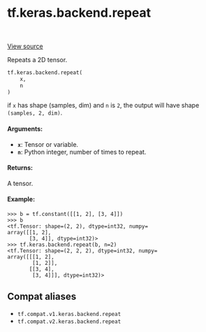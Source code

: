 <div itemscope itemtype="http://developers.google.com/ReferenceObject">
<meta itemprop="name" content="tf.keras.backend.repeat" />
<meta itemprop="path" content="Stable" />
</div>

# tf.keras.backend.repeat

<!-- Insert buttons and diff -->

<table class="tfo-notebook-buttons tfo-api" align="left">
</table>

<a target="_blank" href="/code/stable/tensorflow/python/keras/backend.py">View source</a>



Repeats a 2D tensor.

``` python
tf.keras.backend.repeat(
    x,
    n
)
```



<!-- Placeholder for "Used in" -->

if `x` has shape (samples, dim) and `n` is `2`,
the output will have shape `(samples, 2, dim)`.

#### Arguments:


* <b>`x`</b>: Tensor or variable.
* <b>`n`</b>: Python integer, number of times to repeat.


#### Returns:

A tensor.



#### Example:


```
>>> b = tf.constant([[1, 2], [3, 4]])
>>> b
<tf.Tensor: shape=(2, 2), dtype=int32, numpy=
array([[1, 2],
       [3, 4]], dtype=int32)>
>>> tf.keras.backend.repeat(b, n=2)
<tf.Tensor: shape=(2, 2, 2), dtype=int32, numpy=
array([[[1, 2],
        [1, 2]],
       [[3, 4],
        [3, 4]]], dtype=int32)>
```


## Compat aliases

* `tf.compat.v1.keras.backend.repeat`
* `tf.compat.v2.keras.backend.repeat`

